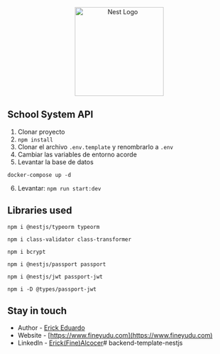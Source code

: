 <p align="center">
  <a href="http://nestjs.com/" target="blank"><img src="https://nestjs.com/img/logo-small.svg" width="200" alt="Nest Logo" /></a>
</p>

## School System API
1. Clonar proyecto 
2. ```npm install``` 
3. Clonar el archivo ```.env.template``` y renombrarlo a ```.env``` 
4. Cambiar las variables de entorno acorde
5. Levantar la base de datos 
```
docker-compose up -d
```
6. Levantar: ```npm run start:dev```




## Libraries used
```
npm i @nestjs/typeorm typeorm
```

```
npm i class-validator class-transformer
```

```
npm i bcrypt
```

```
npm i @nestjs/passport passport
```

```
npm i @nestjs/jwt passport-jwt
```

```
npm i -D @types/passport-jwt
```

## Stay in touch

- Author - [Erick Eduardo](https://www.fineyudu.com)
- Website - [https://www.fineyudu.com](https://www.fineyudu.com)
- LinkedIn - [Erick(Fine)Alcocer](https://www.linkedin.com/in/erick-alcocer-06ba2b149/)#   b a c k e n d - t e m p l a t e - n e s t j s 
 
 